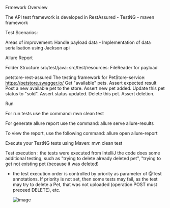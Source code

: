Frmework Overview 

The API test framework is developed in RestAssured - TestNG - maven framework

Test Scenarios: 

Areas of improvement:
Handle payload data - Implementation of data serialisation using Jackson api


Allure Report

Folder Structure
src/test/java: 
src/test/resources: FileReader for payload

petstore-rest-assured
The testing framework for PetStore-service: https://petstore.swagger.io/
Get "available" pets. Assert expected result
Post a new available pet to the store. Assert new pet added.
Update this pet status to "sold". Assert status updated.
Delete this pet. Assert deletion.

Run

For run tests use the command:
mvn clean test

For generate allure report use the command:
allure serve allure-results

To view the report, use the following command:
allure open allure-report

Execute your TestNG tests using Maven:
mvn clean test

Test execution : the tests were executed from IntelliJ
the code does some additional testing, such as "trying to delete already deleted pet", "trying to get not existing pet (because it was deleted)
   
   - the test execution order is controlled by priority as parameter of @Test annotations. If priority is not set, then some tests may fail, as the test may try to 
     delete a Pet, that was not uploaded (operation POST must preceed DELETE), etc.

     ![image](https://github.com/user-attachments/assets/2d7d1d8d-4fbb-48eb-a172-3c47818e5d57)

